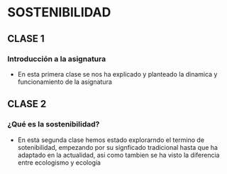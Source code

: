 # SOSTENIBILIDAD
## CLASE 1
### Introducción a la asignatura

- En esta primera clase se nos ha explicado y planteado la dinamica y funcionamiento de la asignatura

## CLASE 2
### ¿Qué es la sostenibilidad?

- En esta segunda clase hemos estado explorarndo el termino de sotenibilidad, empezando por su signficado tradicional hasta que ha adaptado en la actualidad, asi como tambien se ha visto la diferencia entre ecologismo y ecología